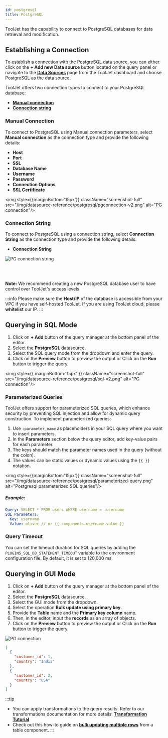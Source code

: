```yaml
---
id: postgresql
title: PostgreSQL
---
```


ToolJet has the capability to connect to PostgreSQL databases for data retrieval and modification.

<div style={{paddingTop:'24px'}}>

## Establishing a Connection

To establish a connection with the PostgreSQL data source, you can either click on the **+ Add new Data source** button located on the query panel or navigate to the **[Data Sources](/docs/data-sources/overview)** page from the ToolJet dashboard and choose PostgreSQL as the data source.

ToolJet offers two connection types to connect to your PostgreSQL database:

- **[Manual connection](#manual-connection)**
- **[Connection string](#connection-string)**

### Manual Connection

To connect to PostgreSQL using Manual connection parameters, select **Manual connection** as the connection type and provide the following details:

- **Host**
- **Port**
- **SSL**
- **Database Name**
- **Username**
- **Password**
- **Connection Options**
- **SSL Certificate**

<img style={{marginBottom:'15px'}} className="screenshot-full" src="/img/datasource-reference/postgresql/pgconnection-v2.png" alt="PG connection"/>

### Connection String

To connect to PostgreSQL using a connection string, select **Connection String** as the connection type and provide the following details:

- **Connection String**

<img className="screenshot-full" src="/img/datasource-reference/postgresql/pgconnection-string.png" alt="PG connection string"/>

<br/><br/>

**Note:** We recommend creating a new PostgreSQL database user to have control over ToolJet's access levels.

:::info
Please make sure the **Host/IP** of the database is accessible from your VPC if you have self-hosted ToolJet. If you are using ToolJet cloud, please **whitelist** our IP.
:::

</div>

<div style={{paddingTop:'24px'}}>

## Querying in SQL Mode

1. Click on **+ Add** button of the query manager at the bottom panel of the editor.
2. Select the **PostgreSQL** datasource.
3. Select the SQL query mode from the dropdown and enter the query.
4. Click on the **Preview** button to preview the output or Click on the **Run** button to trigger the query.

<img style={{ marginBottom:'15px' }} className="screenshot-full" src="/img/datasource-reference/postgresql/sql-v2.png" alt="PG connection"/>

### Parameterized Queries

ToolJet offers support for parameterized SQL queries, which enhance security by preventing SQL injection and allow for dynamic query construction. To implement parameterized queries:

1. Use `:parameter_name` as placeholders in your SQL query where you want to insert parameters.
2. In the **Parameters** section below the query editor, add key-value pairs for each parameter.
3. The keys should match the parameter names used in the query (without the colon).
4. The values can be static values or dynamic values using the `{{ }}` notation.

<img style={{marginBottom:'15px'}} className="screenshot-full" src="/img/datasource-reference/postgresql/parameterized-query.png" alt="Postgresql parameterized SQL queries"/>

##### Example:

```yaml
Query: SELECT * FROM users WHERE username = :username
SQL Parameters:
  Key: username
  Value: oliver // or {{ components.username.value }}
```

### Query Timeout

You can set the timeout duration for SQL queries by adding the `PLUGINS_SQL_DB_STATEMENT_TIMEOUT` variable to the environment configuration file. By default, it is set to 120,000 ms.

</div>

<div style={{paddingTop:'24px'}}>

## Querying in GUI Mode

1. Click on **+ Add** button of the query manager at the bottom panel of the editor.
2. Select the **PostgreSQL** datasource.
3. Select the GUI mode from the dropdown.
4. Select the operation **Bulk update using primary key**.
5. Provide the **Table** name and the **Primary key column** name.
6. Then, in the editor, input the **records** as an array of objects.
7. Click on the **Preview** button to preview the output or Click on the **Run** button to trigger the query.

<img className="screenshot-full" src="/img/datasource-reference/postgresql/gui-v2.png" alt="PG connection"/>

```json
[
  {
    "customer_id": 1,
    "country": "India"
  },
  {
    "customer_id": 2,
    "country": "USA"
  }
]
```

:::tip
- You can apply transformations to the query results. Refer to our transformations documentation for more details: **[Transformation Tutorial](/docs/tutorial/transformations)**
- Check out this how-to guide on **[bulk updating multiple rows](/docs/how-to/bulk-update-multiple-rows)** from a table component.
:::

</div>
